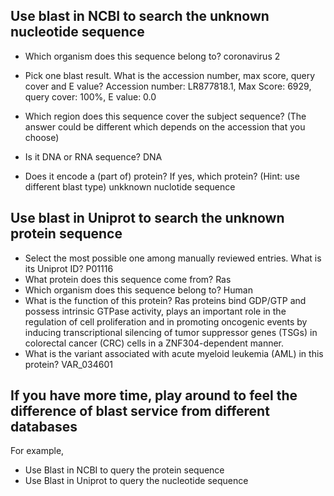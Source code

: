 ## Use blast in NCBI to search the unknown nucleotide sequence
- Which organism does this sequence belong to?
  coronavirus 2
  
- Pick one blast result. What is the accession number, max score, query cover and E value?
  Accession number: LR877818.1, Max Score: 6929, query cover: 100%, E value: 0.0
  
- Which region does this sequence cover the subject sequence? (The answer could be different which depends on
the accession that you choose)


- Is it DNA or RNA sequence?
  DNA
  
- Does it encode a (part of) protein? If yes, which protein? (Hint: use different blast type)
  unkknown nuclotide sequence

## Use blast in Uniprot to search the unknown protein sequence
- Select the most possible one among manually reviewed entries. What is its Uniprot ID? P01116 
- What protein does this sequence come from? Ras
- Which organism does this sequence belong to? Human
- What is the function of this protein? Ras proteins bind GDP/GTP and possess intrinsic GTPase activity, plays an important role in the regulation of cell proliferation and in promoting oncogenic events by inducing transcriptional silencing of tumor suppressor genes (TSGs) in colorectal cancer (CRC) cells in a ZNF304-dependent manner.
- What is the variant associated with acute myeloid leukemia (AML) in this protein? VAR_034601


## If you have more time, play around to feel the difference of blast service from different databases
For example,
- Use Blast in NCBI to query the protein sequence
- Use Blast in Uniprot to query the nucleotide sequence
